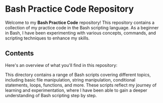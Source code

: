 # Bash Practice Code Repository

Welcome to my **Bash Practice Code** repository! This repository contains a collection of my 
practice code in the Bash scripting language. As a beginner in Bash, I have been experimenting 
with various concepts, commands, and scripting techniques to enhance my skills.

## Contents

Here's an overview of what you'll find in this repository:

This directory contains a range of Bash scripts covering different topics, including 
basic file manipulation, string manipulation, conditional statements, loops, functions, and more. 
These scripts reflect my journey of learning and experimentation, where I have been able to 
gain a deeper understanding of Bash scripting step by step.
